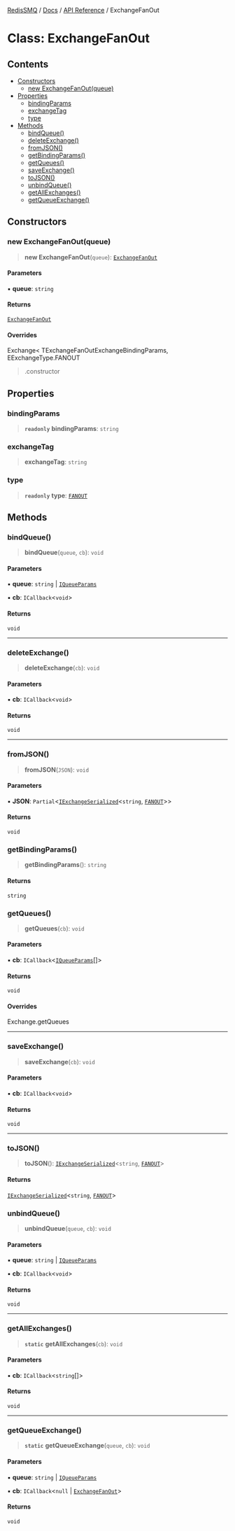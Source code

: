 [RedisSMQ](../../../README.md) / [Docs](../../README.md) / [API Reference](../README.md) / ExchangeFanOut

# Class: ExchangeFanOut

## Contents

- [Constructors](ExchangeFanOut.md#constructors)
  - [new ExchangeFanOut(queue)](ExchangeFanOut.md#new-exchangefanoutqueue)
- [Properties](ExchangeFanOut.md#properties)
  - [bindingParams](ExchangeFanOut.md#bindingparams)
  - [exchangeTag](ExchangeFanOut.md#exchangetag)
  - [type](ExchangeFanOut.md#type)
- [Methods](ExchangeFanOut.md#methods)
  - [bindQueue()](ExchangeFanOut.md#bindqueue)
  - [deleteExchange()](ExchangeFanOut.md#deleteexchange)
  - [fromJSON()](ExchangeFanOut.md#fromjson)
  - [getBindingParams()](ExchangeFanOut.md#getbindingparams)
  - [getQueues()](ExchangeFanOut.md#getqueues)
  - [saveExchange()](ExchangeFanOut.md#saveexchange)
  - [toJSON()](ExchangeFanOut.md#tojson)
  - [unbindQueue()](ExchangeFanOut.md#unbindqueue)
  - [getAllExchanges()](ExchangeFanOut.md#getallexchanges)
  - [getQueueExchange()](ExchangeFanOut.md#getqueueexchange)

## Constructors

### new ExchangeFanOut(queue)

> **new ExchangeFanOut**(`queue`): [`ExchangeFanOut`](ExchangeFanOut.md)

#### Parameters

▪ **queue**: `string`

#### Returns

[`ExchangeFanOut`](ExchangeFanOut.md)

#### Overrides

Exchange<
  TExchangeFanOutExchangeBindingParams,
  EExchangeType.FANOUT
>.constructor

## Properties

### bindingParams

> **`readonly`** **bindingParams**: `string`

### exchangeTag

> **exchangeTag**: `string`

### type

> **`readonly`** **type**: [`FANOUT`](../enumerations/EExchangeType.md#fanout)

## Methods

### bindQueue()

> **bindQueue**(`queue`, `cb`): `void`

#### Parameters

▪ **queue**: `string` | [`IQueueParams`](../interfaces/IQueueParams.md)

▪ **cb**: `ICallback`<`void`>

#### Returns

`void`

***

### deleteExchange()

> **deleteExchange**(`cb`): `void`

#### Parameters

▪ **cb**: `ICallback`<`void`>

#### Returns

`void`

***

### fromJSON()

> **fromJSON**(`JSON`): `void`

#### Parameters

▪ **JSON**: `Partial`<[`IExchangeSerialized`](../interfaces/IExchangeSerialized.md)<`string`, [`FANOUT`](../enumerations/EExchangeType.md#fanout)>>

#### Returns

`void`

### getBindingParams()

> **getBindingParams**(): `string`

#### Returns

`string`

### getQueues()

> **getQueues**(`cb`): `void`

#### Parameters

▪ **cb**: `ICallback`<[`IQueueParams`](../interfaces/IQueueParams.md)[]>

#### Returns

`void`

#### Overrides

Exchange.getQueues

***

### saveExchange()

> **saveExchange**(`cb`): `void`

#### Parameters

▪ **cb**: `ICallback`<`void`>

#### Returns

`void`

***

### toJSON()

> **toJSON**(): [`IExchangeSerialized`](../interfaces/IExchangeSerialized.md)<`string`, [`FANOUT`](../enumerations/EExchangeType.md#fanout)>

#### Returns

[`IExchangeSerialized`](../interfaces/IExchangeSerialized.md)<`string`, [`FANOUT`](../enumerations/EExchangeType.md#fanout)>

### unbindQueue()

> **unbindQueue**(`queue`, `cb`): `void`

#### Parameters

▪ **queue**: `string` | [`IQueueParams`](../interfaces/IQueueParams.md)

▪ **cb**: `ICallback`<`void`>

#### Returns

`void`

***

### getAllExchanges()

> **`static`** **getAllExchanges**(`cb`): `void`

#### Parameters

▪ **cb**: `ICallback`<`string`[]>

#### Returns

`void`

***

### getQueueExchange()

> **`static`** **getQueueExchange**(`queue`, `cb`): `void`

#### Parameters

▪ **queue**: `string` | [`IQueueParams`](../interfaces/IQueueParams.md)

▪ **cb**: `ICallback`<`null` | [`ExchangeFanOut`](ExchangeFanOut.md)>

#### Returns

`void`

